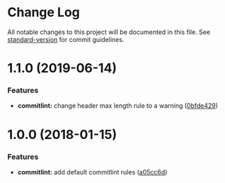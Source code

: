 # Change Log

All notable changes to this project will be documented in this file. See [standard-version](https://github.com/conventional-changelog/standard-version) for commit guidelines.

<a name="1.1.0"></a>
# 1.1.0 (2019-06-14)

### Features

* **commitlint:** change header max length rule to a warning ([0bfde429](https://github.com/dwp/commitlint-config-base/commit/0bfde429))

<a name="1.0.0"></a>
# 1.0.0 (2018-01-15)


### Features

* **commitlint:** add default commitlint rules ([a05cc6d](https://github.com/dwp/commitlint-config-base/commit/a05cc6d))

